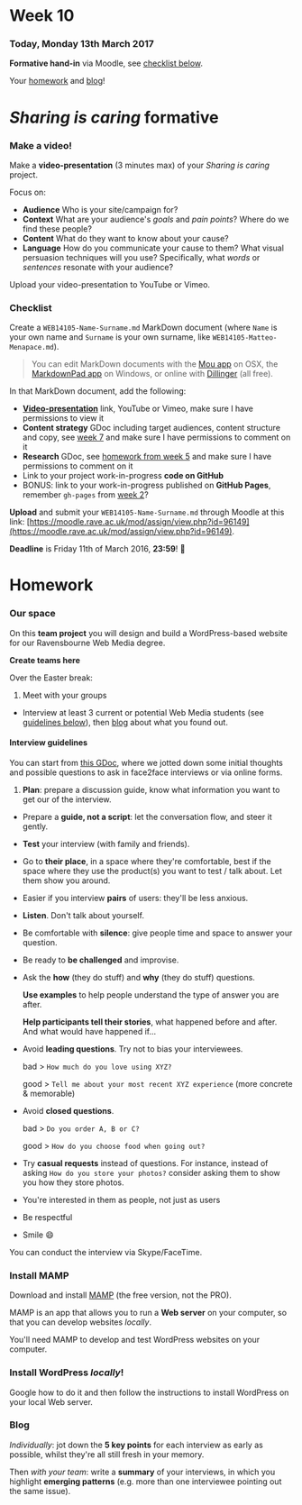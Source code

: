 # Week 10

### Today, Monday 13th March 2017

**Formative hand-in** via Moodle, see [checklist below](#checklist).

Your [homework](#homework) and [blog](#blog)!


# *Sharing is caring* formative

### Make a video!

Make a **video-presentation** (3 minutes max) of your *Sharing is caring* project.

Focus on:

* **Audience** Who is your site/campaign for?
* **Context** What are your audience's *goals* and *pain points*? Where do we find these people? 
* **Content** What do they want to know about your cause?
* **Language** How do you communicate your cause to them? What visual persuasion techniques will you use? Specifically, what *words* or *sentences* resonate with your audience?

Upload your video-presentation to YouTube or Vimeo.

### Checklist

Create a `WEB14105-Name-Surname.md` MarkDown document (where `Name` is your own name and `Surname` is your own surname, like `WEB14105-Matteo-Menapace.md`).

> You can edit MarkDown documents with the [Mou app](http://25.io/mou/) on OSX, the [MarkdownPad app](http://markdownpad.com/) on Windows, or online with [Dillinger](http://dillinger.io/) (all free).

In that MarkDown document, add the following:

* [**Video-presentation**](#make-a-video) link, YouTube or Vimeo, make sure I have permissions to view it
* **Content strategy** GDoc including target audiences, content structure and copy, see [week 7](../07#your-turn) and make sure I have permissions to comment on it
* **Research** GDoc, see [homework from week 5](../05#sharing-is-caring-1) and make sure I have permissions to comment on it
* Link to your project work-in-progress **code on GitHub**
* BONUS: link to your work-in-progress published on **GitHub Pages**, remember `gh-pages` from [week 2](../02#publishing-on-github-pages)?

**Upload** and submit your `WEB14105-Name-Surname.md` through Moodle at this link: [https://moodle.rave.ac.uk/mod/assign/view.php?id=96149](https://moodle.rave.ac.uk/mod/assign/view.php?id=96149).

**Deadline** is Friday 11th of March 2016, **23:59**! :high_heel:


# Homework

### Our space

On this **team project** you will design and build a WordPress-based website for our Ravensbourne Web Media degree.

**Create teams here**

Over the Easter break:

1. Meet with your groups 
* Interview at least 3 current or potential Web Media students (see [guidelines below](#interview-guidelines)), then [blog](#blog) about what you found out.

#### Interview guidelines

You can start from [this GDoc](https://docs.google.com/document/d/1R8A0TZbtmoiquCYKq_8AYsi-tlJmlJLCnCW0GreNShU), where we jotted down some initial thoughts and possible questions to ask in face2face interviews or via online forms.

1. **Plan**: prepare a discussion guide, know what information you want to get our of the interview.
* Prepare a **guide, not a script**: let the conversation flow, and steer it gently.
* **Test** your interview (with family and friends).
* Go to **their place**, in a space where they're comfortable, best if the space where they use the product(s) you want to test / talk about. Let them show you around.
* Easier if you interview **pairs** of users: they'll be less anxious.
* **Listen**. Don't talk about yourself.
* Be comfortable with **silence**: give people time and space to answer your question.
* Be ready to **be challenged** and improvise.
* Ask the **how** (they do stuff) and **why** (they do stuff) questions.

	**Use examples** to help people understand the type of answer you are after.
	
	**Help participants tell their stories**, what happened before and after. And what would have happened if...

* Avoid **leading questions**. Try not to bias your interviewees.

	bad > `How much do you love using XYZ?`
	
	good > `Tell me about your most recent XYZ experience` (more concrete & memorable)
* Avoid **closed questions**.

	bad > `Do you order A, B or C?`
	
	good > `How do you choose food when going out?`
* Try **casual requests** instead of questions. For instance, instead of asking `How do you store your photos?` consider asking them to show you how they store photos.	
* You're interested in them as people, not just as users
* Be respectful
* Smile :smile:

You can conduct the interview via Skype/FaceTime.

### Install MAMP

Download and install [MAMP](https://www.mamp.info/en/downloads) (the free version, not the PRO).

MAMP is an app that allows you to run a **Web server** on your computer, so that you can develop websites *locally*. 

You'll need MAMP to develop and test WordPress websites on your computer.

### Install WordPress *locally*!

Google how to do it and then follow the instructions to install WordPress on your local Web server.

### Blog

*Individually*: jot down the **5 key points** for each interview as early as possible, whilst they're all still fresh in your memory. 

Then *with your team*: write a **summary** of your interviews, in which you highlight **emerging patterns** (e.g. more than one interviewee pointing out the same issue).